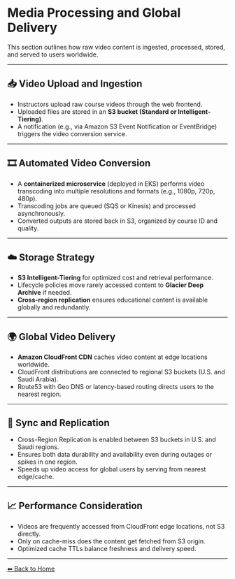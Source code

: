 # Media Processing and Global Delivery

This section outlines how raw video content is ingested, processed, stored, and served to users worldwide.

---

## 📥 Video Upload and Ingestion

- Instructors upload raw course videos through the web frontend.
- Uploaded files are stored in an **S3 bucket (Standard or Intelligent-Tiering)**.
- A notification (e.g., via Amazon S3 Event Notification or EventBridge) triggers the video conversion service.

---

## 🎞️ Automated Video Conversion

- A **containerized microservice** (deployed in EKS) performs video transcoding into multiple resolutions and formats (e.g., 1080p, 720p, 480p).
- Transcoding jobs are queued (SQS or Kinesis) and processed asynchronously.
- Converted outputs are stored back in S3, organized by course ID and quality.

---

## ☁️ Storage Strategy

- **S3 Intelligent-Tiering** for optimized cost and retrieval performance.
- Lifecycle policies move rarely accessed content to **Glacier Deep Archive** if needed.
- **Cross-region replication** ensures educational content is available globally and redundantly.

---

## 🌍 Global Video Delivery

- **Amazon CloudFront CDN** caches video content at edge locations worldwide.
- CloudFront distributions are connected to regional S3 buckets (U.S. and Saudi Arabia).
- Route53 with Geo DNS or latency-based routing directs users to the nearest region.

---

## 🔁 Sync and Replication

- Cross-Region Replication is enabled between S3 buckets in U.S. and Saudi regions.
- Ensures both data durability and availability even during outages or spikes in one region.
- Speeds up video access for global users by serving from nearest edge/cache.

---

## 📈 Performance Consideration

- Videos are frequently accessed from CloudFront edge locations, not S3 directly.
- Only on cache-miss does the content get fetched from S3 origin.
- Optimized cache TTLs balance freshness and delivery speed.

---

[⬅ Back to Home](index.md)
